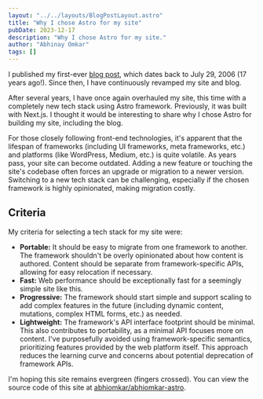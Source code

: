 ```yaml
---
layout: "../../layouts/BlogPostLayout.astro"
title: "Why I chose Astro for my site"
pubDate: 2023-12-17
description: "Why I chose Astro for my site."
author: "Abhinay Omkar"
tags: []
---
```


I published my first-ever [blog post](https://abhinay.wordpress.com/2006/07/29/hello-world/), which dates back to July 29, 2006 (17 years ago!). Since then, I have continuously revamped my site and blog.

After several years, I have once again overhauled my site, this time with a completely new tech stack using Astro framework. Previously, it was built with Next.js. I thought it would be interesting to share why I chose Astro for building my site, including the blog.

For those closely following front-end technologies, it's apparent that the lifespan of frameworks (including UI frameworks, meta frameworks, etc.) and platforms (like WordPress, Medium, etc.) is quite volatile. As years pass, your site can become outdated. Adding a new feature or touching the site's codebase often forces an upgrade or migration to a newer version. Switching to a new tech stack can be challenging, especially if the chosen framework is highly opinionated, making migration costly.

## Criteria

My criteria for selecting a tech stack for my site were:

- **Portable:** It should be easy to migrate from one framework to another. The framework shouldn't be overly opinionated about how content is authored. Content should be separate from framework-specific APIs, allowing for easy relocation if necessary.
- **Fast:** Web performance should be exceptionally fast for a seemingly simple site like this.
- **Progressive:** The framework should start simple and support scaling to add complex features in the future (including dynamic content, mutations, complex HTML forms, etc.) as needed.
- **Lightweight:** The framework's API interface footprint should be minimal. This also contributes to portability, as a minimal API focuses more on content.
I've purposefully avoided using framework-specific semantics, prioritizing features provided by the web platform itself. This approach reduces the learning curve and concerns about potential deprecation of framework APIs.

I'm hoping this site remains evergreen (fingers crossed). You can view the source code of this site at [abhiomkar/abhiomkar-astro](https://github.com/abhiomkar/abhiomkar-astro).